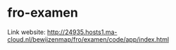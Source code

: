 # fro-examen

Link website: http://24935.hosts1.ma-cloud.nl/bewijzenmap/fro/examen/code/app/index.html
